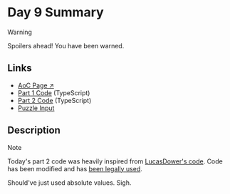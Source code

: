 # Day 9 Summary

> [!WARNING]  
> Spoilers ahead! You have been warned.

## Links

- [AoC Page ↗︎](https://adventofcode.com/2022/day/9)
- [Part 1 Code](https://github.com/GodderE2D/advent-of-code/blob/main/results/2022/day-9/part-1.ts) (TypeScript)
- [Part 2 Code](https://github.com/GodderE2D/advent-of-code/blob/main/results/2022/day-9/part-2.ts) (TypeScript)
- [Puzzle Input](https://github.com/GodderE2D/advent-of-code/blob/main/results/2022/day-9/input.txt)

## Description

> [!NOTE]  
> Today's part 2 code was heavily inspired from
> [LucasDower's code](https://github.com/LucasDower/AOC-2022/blob/main/day-09/part-2/solution.ts). Code has been
> modified and has
> [been legally used](https://docs.github.com/en/site-policy/github-terms/github-terms-of-service#5-license-grant-to-other-users).

Should've just used absolute values. Sigh.
